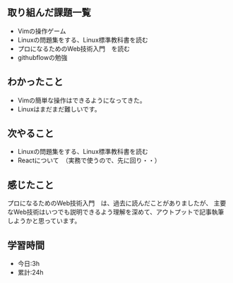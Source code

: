 ## 取り組んだ課題一覧
- Vimの操作ゲーム
- Linuxの問題集をする、Linux標準教科書を読む
- プロになるためのWeb技術入門　を読む
- githubflowの勉強

## わかったこと
- Vimの簡単な操作はできるようになってきた。
- Linuxはまだまだ難しいです。

## 次やること
- Linuxの問題集をする、Linux標準教科書を読む
- Reactについて　（実務で使うので、先に回り・・）

## 感じたこと
プロになるためのWeb技術入門　は、過去に読んだことがありましたが、
主要なWeb技術はいつでも説明できるよう理解を深めて、アウトプットで記事執筆しようかと思っています。

## 学習時間
- 今日:3h
- 累計:24h
